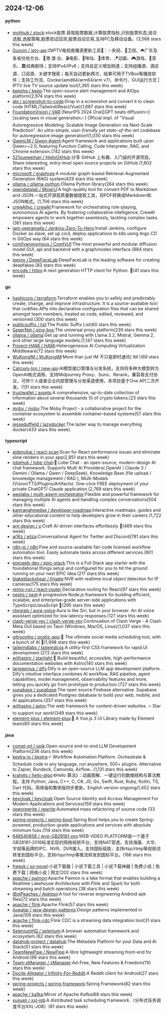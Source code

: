 ## 2024-12-06

#### python
* [myhhub / stock](https://github.com/myhhub/stock):stock股票.获取股票数据,计算股票指标,识别股票形态,综合选股,选股策略,股票验证回测,股票自动交易,支持PC及移动设备。(3,568 stars this week)
* [Guovin / iptv-api](https://github.com/Guovin/iptv-api):📺IPTV电视直播源更新工具🚀：✨央视、📡卫视、☘️广东及各省份地方台、🌊港·澳·台、🎬电影、🎥咪咕、🏀体育、🪁动画、🎮游戏、🎵音乐、🏛经典剧场；支持IPv4/IPv6；支持自定义增加频道；支持组播源、酒店源、订阅源、关键字搜索；每天自动更新两次，结果可用于TVBox等播放软件；支持工作流、Docker(amd64/arm64/arm v7)、命令行、GUI运行方式 | IPTV live TV source update tool(1,365 stars this week)
* [keephq / keep](https://github.com/keephq/keep):The open-source alert management and AIOps platform(2,974 stars this week)
* [abi / screenshot-to-code](https://github.com/abi/screenshot-to-code):Drop in a screenshot and convert it to clean code (HTML/Tailwind/React/Vue)(1,687 stars this week)
* [FoundationVision / VAR](https://github.com/FoundationVision/VAR):[NeurIPS 2024 Oral][GPT beats diffusion🔥] [scaling laws in visual generation📈] Official impl. of "Visual Autoregressive Modeling: Scalable Image Generation via Next-Scale Prediction". An *ultra-simple, user-friendly yet state-of-the-art* codebase for autoregressive image generation!(1,030 stars this week)
* [QwenLM / Qwen-Agent](https://github.com/QwenLM/Qwen-Agent):Agent framework and applications built upon Qwen>=2.0, featuring Function Calling, Code Interpreter, RAG, and Chrome extension.(742 stars this week)
* [521xueweihan / HelloGitHub](https://github.com/521xueweihan/HelloGitHub):分享 GitHub 上有趣、入门级的开源项目。Share interesting, entry-level open source projects on GitHub.(1,602 stars this week)
* [microsoft / graphrag](https://github.com/microsoft/graphrag):A modular graph-based Retrieval-Augmented Generation (RAG) system(429 stars this week)
* [ollama / ollama-python](https://github.com/ollama/ollama-python):Ollama Python library(264 stars this week)
* [opendatalab / MinerU](https://github.com/opendatalab/MinerU):A high-quality tool for convert PDF to Markdown and JSON.一站式开源高质量数据提取工具，将PDF转换成Markdown和JSON格式。(1,706 stars this week)
* [crewAIInc / crewAI](https://github.com/crewAIInc/crewAI):Framework for orchestrating role-playing, autonomous AI agents. By fostering collaborative intelligence, CrewAI empowers agents to work together seamlessly, tackling complex tasks.(361 stars this week)
* [iam-veeramalla / Jenkins-Zero-To-Hero](https://github.com/iam-veeramalla/Jenkins-Zero-To-Hero):Install Jenkins, configure Docker as slave, set up cicd, deploy applications to k8s using Argo CD in GitOps way.(64 stars this week)
* [comfyanonymous / ComfyUI](https://github.com/comfyanonymous/ComfyUI):The most powerful and modular diffusion model GUI, api and backend with a graph/nodes interface.(884 stars this week)
* [iperov / DeepFaceLab](https://github.com/iperov/DeepFaceLab):DeepFaceLab is the leading software for creating deepfakes.(83 stars this week)
* [encode / httpx](https://github.com/encode/httpx):A next generation HTTP client for Python. 🦋(41 stars this week)

#### go
* [hashicorp / terraform](https://github.com/hashicorp/terraform):Terraform enables you to safely and predictably create, change, and improve infrastructure. It is a source-available tool that codifies APIs into declarative configuration files that can be shared amongst team members, treated as code, edited, reviewed, and versioned.(300 stars this week)
* [publicsuffix / list](https://github.com/publicsuffix/list):The Public Suffix List(60 stars this week)
* [SagerNet / sing-box](https://github.com/SagerNet/sing-box):The universal proxy platform(239 stars this week)
* [ollama / ollama](https://github.com/ollama/ollama):Get up and running with Llama 3.2, Mistral, Gemma 2, and other large language models.(1,147 stars this week)
* [Project-HAMi / HAMi](https://github.com/Project-HAMi/HAMi):Heterogeneous AI Computing Virtualization Middleware(72 stars this week)
* [WuKongIM / WuKongIM](https://github.com/WuKongIM/WuKongIM):More than just IM 不只是即时通讯( IM )(69 stars this week)
* [Calcium-Ion / new-api](https://github.com/Calcium-Ion/new-api):AI模型接口管理与分发系统，支持将多种大模型转为OpenAI格式调用、支持Midjourney Proxy、Suno、Rerank，兼容易支付协议，可供个人或者企业内部管理与分发渠道使用，本项目基于One API二次开发。(131 stars this week)
* [trustwallet / assets](https://github.com/trustwallet/assets):A comprehensive, up-to-date collection of information about several thousands (!) of crypto tokens.(23 stars this week)
* [moby / moby](https://github.com/moby/moby):The Moby Project - a collaborative project for the container ecosystem to assemble container-based systems(57 stars this week)
* [jesseduffield / lazydocker](https://github.com/jesseduffield/lazydocker):The lazier way to manage everything docker(433 stars this week)

#### typescript
* [aidenybai / react-scan](https://github.com/aidenybai/react-scan):Scan for React performance issues and eliminate slow renders in your app(2,851 stars this week)
* [lobehub / lobe-chat](https://github.com/lobehub/lobe-chat):🤯 Lobe Chat - an open-source, modern-design AI chat framework. Supports Multi AI Providers( OpenAI / Claude 3 / Gemini / Ollama / Qwen / DeepSeek), Knowledge Base (file upload / knowledge management / RAG ), Multi-Modals (Vision/TTS/Plugins/Artifacts). One-click FREE deployment of your private ChatGPT/ Claude application.(2,769 stars this week)
* [awslabs / multi-agent-orchestrator](https://github.com/awslabs/multi-agent-orchestrator):Flexible and powerful framework for managing multiple AI agents and handling complex conversations(504 stars this week)
* [kamranahmedse / developer-roadmap](https://github.com/kamranahmedse/developer-roadmap):Interactive roadmaps, guides and other educational content to help developers grow in their careers.(1,722 stars this week)
* [ant-design / x](https://github.com/ant-design/x):Craft AI-driven interfaces effortlessly 🤖(469 stars this week)
* [ai16z / eliza](https://github.com/ai16z/eliza):Conversational Agent for Twitter and Discord(781 stars this week)
* [n8n-io / n8n](https://github.com/n8n-io/n8n):Free and source-available fair-code licensed workflow automation tool. Easily automate tasks across different services.(801 stars this week)
* [epicweb-dev / epic-stack](https://github.com/epicweb-dev/epic-stack):This is a Full Stack app starter with the foundational things setup and configured for you to hit the ground running on your next EPIC idea.(217 stars this week)
* [blakeblackshear / frigate](https://github.com/blakeblackshear/frigate):NVR with realtime local object detection for IP cameras(175 stars this week)
* [remix-run / react-router](https://github.com/remix-run/react-router):Declarative routing for React(97 stars this week)
* [nestjs / nest](https://github.com/nestjs/nest):A progressive Node.js framework for building efficient, scalable, and enterprise-grade server-side applications with TypeScript/JavaScript 🚀(295 stars this week)
* [ntegrals / aura-voice](https://github.com/ntegrals/aura-voice):Aura is like Siri, but in your browser. An AI voice assistant optimized for low latency responses.(127 stars this week)
* [clash-verge-rev / clash-verge-rev](https://github.com/clash-verge-rev/clash-verge-rev):Continuation of Clash Verge - A Clash Meta GUI based on Tauri (Windows, MacOS, Linux)(1,037 stars this week)
* [gitroomhq / postiz-app](https://github.com/gitroomhq/postiz-app):📨 The ultimate social media scheduling tool, with a bunch of AI 🤖(1,998 stars this week)
* [tailwindlabs / tailwindcss](https://github.com/tailwindlabs/tailwindcss):A utility-first CSS framework for rapid UI development.(272 stars this week)
* [withastro / starlight](https://github.com/withastro/starlight):🌟 Build beautiful, accessible, high-performance documentation websites with Astro(140 stars this week)
* [langgenius / dify](https://github.com/langgenius/dify):Dify is an open-source LLM app development platform. Dify's intuitive interface combines AI workflow, RAG pipeline, agent capabilities, model management, observability features and more, letting you quickly go from prototype to production.(727 stars this week)
* [supabase / supabase](https://github.com/supabase/supabase):The open source Firebase alternative. Supabase gives you a dedicated Postgres database to build your web, mobile, and AI applications.(357 stars this week)
* [withastro / astro](https://github.com/withastro/astro):The web framework for content-driven websites. ⭐️ Star to support our work!(349 stars this week)
* [element-plus / element-plus](https://github.com/element-plus/element-plus):🎉 A Vue.js 3 UI Library made by Element team(60 stars this week)

#### java
* [comet-ml / opik](https://github.com/comet-ml/opik):Open-source end-to-end LLM Development Platform(236 stars this week)
* [kestra-io / kestra](https://github.com/kestra-io/kestra):⚡ Workflow Automation Platform. Orchestrate & Schedule code in any language, run anywhere, 500+ plugins. Alternative to Zapier, Rundeck, Camunda, Airflow...(1,131 stars this week)
* [krahets / hello-algo](https://github.com/krahets/hello-algo):《Hello 算法》：动画图解、一键运行的数据结构与算法教程。支持 Python, Java, C++, C, C#, JS, Go, Swift, Rust, Ruby, Kotlin, TS, Dart 代码。简体版和繁体版同步更新，English version ongoing(1,452 stars this week)
* [keycloak / keycloak](https://github.com/keycloak/keycloak):Open Source Identity and Access Management For Modern Applications and Services(159 stars this week)
* [openrewrite / rewrite](https://github.com/openrewrite/rewrite):Automated mass refactoring of source code.(33 stars this week)
* [spring-projects / spring-boot](https://github.com/spring-projects/spring-boot):Spring Boot helps you to create Spring-powered, production-grade applications and services with absolute minimum fuss.(114 stars this week)
* [648540858 / wvp-GB28181-pro](https://github.com/648540858/wvp-GB28181-pro):WEB VIDEO PLATFORM是一个基于GB28181-2016标准实现的网络视频平台，支持NAT穿透，支持海康、大华、宇视等品牌的IPC、NVR、DVR接入。支持国标级联，支持rtsp/rtmp等视频流转发到国标平台，支持rtsp/rtmp等推流转发到国标平台。(166 stars this week)
* [freeok / so-novel](https://github.com/freeok/so-novel):小说下载器 | 小说下载工具 | 小说下载神器 | 免费小说 | 免费下载 | 网络小说 | 网文(202 stars this week)
* [apache / paimon](https://github.com/apache/paimon):Apache Paimon is a lake format that enables building a Realtime Lakehouse Architecture with Flink and Spark for both streaming and batch operations.(38 stars this week)
* [iBotPeaches / Apktool](https://github.com/iBotPeaches/Apktool):A tool for reverse engineering Android apk files(72 stars this week)
* [apache / flink](https://github.com/apache/flink):Apache Flink(57 stars this week)
* [iluwatar / java-design-patterns](https://github.com/iluwatar/java-design-patterns):Design patterns implemented in Java(109 stars this week)
* [apache / flink-cdc](https://github.com/apache/flink-cdc):Flink CDC is a streaming data integration tool(31 stars this week)
* [SeleniumHQ / selenium](https://github.com/SeleniumHQ/selenium):A browser automation framework and ecosystem.(62 stars this week)
* [datahub-project / datahub](https://github.com/datahub-project/datahub):The Metadata Platform for your Data and AI Stack(51 stars this week)
* [TeamNewPipe / NewPipe](https://github.com/TeamNewPipe/NewPipe):A libre lightweight streaming front-end for Android.(96 stars this week)
* [Team-xManager / xManager](https://github.com/Team-xManager/xManager):Ad-Free, New Features & Freedom(110 stars this week)
* [Docile-Alligator / Infinity-For-Reddit](https://github.com/Docile-Alligator/Infinity-For-Reddit):A Reddit client for Android(27 stars this week)
* [spring-projects / spring-framework](https://github.com/spring-projects/spring-framework):Spring Framework(82 stars this week)
* [apache / kafka](https://github.com/apache/kafka):Mirror of Apache Kafka(68 stars this week)
* [xuxueli / xxl-job](https://github.com/xuxueli/xxl-job):A distributed task scheduling framework.（分布式任务调度平台XXL-JOB）(81 stars this week)
